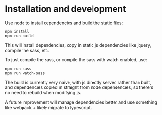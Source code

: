 # Installation and development

Use node to install dependencies and build the static files:

```
npm install
npm run build
```

This will install dependencies, copy in static js dependencies like jquery, compile the
sass, etc.

To just compile the sass, or compile the sass with watch enabled, use:

```
npm run sass
npm run watch-sass
```

The build is currently very naive, with js directly served rather than built, and dependencies
copied in straight from node dependencies, so there's no need to rebuild when modifying js.

A future improvement will manage dependencies better and use something like webpack + likely
migrate to typescript.
